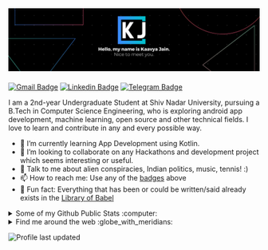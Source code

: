 ## ![kaavya jain's header](https://github.com/kaavyajain/kaavyajain/blob/main/Black%20Technology%20LinkedIn%20Banner.png)

[![Gmail Badge](https://img.shields.io/badge/-kaavkom@gmail.com-c14438?style=flat&logo=Gmail&logoColor=white)](mailto:kaavkom@gmail.com "Connect via Email")
[![Linkedin Badge](https://img.shields.io/badge/-Kaavya%20Jain-0072b1?style=flat&logo=Linkedin&logoColor=white)](https://www.linkedin.com/in/kaavya-jain/ "Connect on LinkedIn")
[![Telegram Badge](https://img.shields.io/badge/-@kaavyaj-0088CC?style=flat&logo=Telegram&logoColor=white)](https://t.me/kaavyaj "Contact on Telegram")


I am a 2nd-year Undergraduate Student at Shiv Nadar University, pursuing a B.Tech in Computer Science Engineering, who is exploring android app development, machine learning, open source and other technical fields. I love to learn and contribute in any and every possible way.

- 🌱 I’m currently learning App Development using Kotlin.
- 👯 I’m looking to collaborate on any Hackathons and development project which seems interesting or useful.
- 💬 Talk to me about alien conspiracies, Indian politics, music, tennis! :)
- 📫 How to reach me: Use any of the [badges](#hi-there-im-kaavya-) above
- 👾 Fun fact: Everything that has been or could be written/said already exists in the [Library of Babel](https://libraryofbabel.info/)

<details>
  <summary>Some of my Github Public Stats :computer:</summary>
  
  [![My Github Stats](https://github-readme-stats.vercel.app/api?username=kaavyajain&show_icons=true&title_color=fff&icon_color=79ff97&text_color=9f9f9f&bg_color=151515)](https://github.com/kaavyajain)

  ![Profile Views](https://komarev.com/ghpvc/?username=kaavyajain&color=blue)
  ----
  
</details>

<details>
  <summary>Find me around the web :globe_with_meridians:</summary>
  
[![Instagram Badge](https://img.shields.io/badge/-Instagram-C13584?style=flat&logo=Instagram&logoColor=white)](https://www.instagram.com/kaavyajain_/ "Follow on Instagram")
[![YouTube Badge](https://img.shields.io/badge/-YouTube-FF0000?style=flat&logo=YouTube&logoColor=white)](https://www.youtube.com/user/kaavkom/playlists "My YouTube playlists")
----

</details>

![Profile last updated](https://img.shields.io/github/last-commit/kaavyajain/kaavyajain?label=Last%20updated&style=flat)

<!--For future reference 
<a href="https://piraces.dev/"><img alt="Robot logo" src="https://github.com/piraces/piraces/raw/master/robot_dark.png" align="right" height="150" /></a>

- 🔭 I’m currently working on ...
- 🌱 I’m currently learning ...
- 👯 I’m looking to collaborate on ...
- 🤔 I’m looking for help with ...
- 💬 Ask me about ...
- 📫 How to reach me: ...
- 😄 Pronouns: ...
- ⚡ Fun fact: ...

[![Whatsapp Badge](https://img.shields.io/badge/-Whatsapp-4AC959?style=flat&logo=whatsapp&logoColor=white)](https://wa.me/13129754411?text=Hi!)

![visitors](https://visitor-badge.glitch.me/badge?page_id=samujjwaal.samujjwaal)
[![HitCount](http://hits.dwyl.com/samujjwaal/samujjwaal.svg)](http://hits.dwyl.com/samujjwaal/samujjwaal)
![Repo Views](https://views.whatilearened.today/views/github/samujjwaal/samujjwaal.svg?cache=remove)
<img height="20" src="https://raw.githubusercontent.com/github/explore/80688e429a7d4ef2fca1e82350fe8e3517d3494d/topics/python/python.png">
<img height="20" src="https://raw.githubusercontent.com/github/explore/80688e429a7d4ef2fca1e82350fe8e3517d3494d/topics/scala/scala.png">

![Customized Card](https://github-readme-stats.vercel.app/api/pin?username=samujjwaal&repo=UIC-search-engine&title_color=fff&icon_color=f9f9f9&text_color=9f9f9f&bg_color=151515)

<a href="https://github.com/anuraghazra/github-readme-stats">
  <img align="left" src="https://github-readme-stats.vercel.app/api?username=samujjwaal&hide=stars,commits,prs,issues,contribs&show_icons=true&title_color=fff&icon_color=79ff97&text_color=9f9f9f&bg_color=151515" />
</a>
<a href="https://github.com/anuraghazra/convoychat">
  <img align="right" src="https://github-readme-stats.vercel.app/api/top-langs/?username=samujjwaal" width="350"/>
</a>

![Top Languages](https://github-readme-stats.vercel.app/api/top-langs/?username=samujjwaal)
-->

